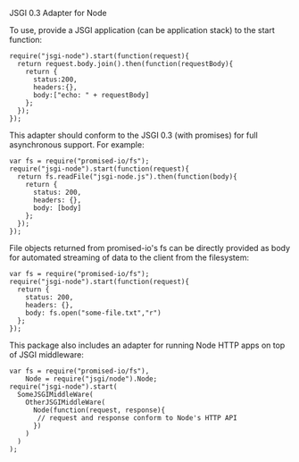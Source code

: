 JSGI 0.3 Adapter for Node

To use, provide a JSGI application (can be application stack) to the start 
function:

    require("jsgi-node").start(function(request){
      return request.body.join().then(function(requestBody){
        return {
          status:200,
          headers:{},
          body:["echo: " + requestBody]
        };
      });
    });

This adapter should conform to the JSGI 0.3 (with promises) for full 
asynchronous support. For example:

    var fs = require("promised-io/fs");
    require("jsgi-node").start(function(request){
      return fs.readFile("jsgi-node.js").then(function(body){
        return {
          status: 200,
          headers: {},
          body: [body]
        };
      });
    });


File objects returned from promised-io's fs can be directly provided as body for 
automated streaming of data to the client from the filesystem:

    var fs = require("promised-io/fs");
    require("jsgi-node").start(function(request){
      return {
        status: 200,
        headers: {},
        body: fs.open("some-file.txt","r")
      };
    });

This package also includes an adapter for running Node HTTP apps on top of JSGI middleware:

    var fs = require("promised-io/fs"),
        Node = require("jsgi/node").Node;
    require("jsgi-node").start(
      SomeJSGIMiddleWare(
        OtherJSGIMiddleWare(
          Node(function(request, response){
           // request and response conform to Node's HTTP API
          })
        )
      )
    );

 